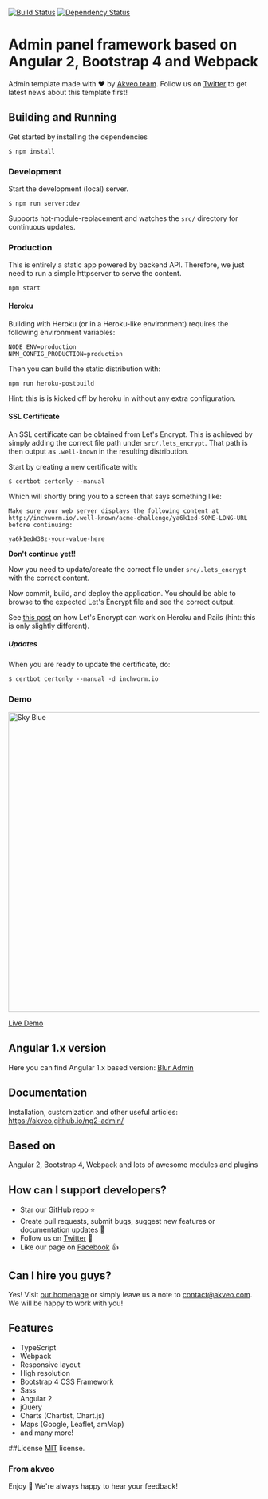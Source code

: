 [![Build Status](https://travis-ci.org/akveo/ng2-admin.svg?branch=master)](https://travis-ci.org/akveo/ng2-admin)
[![Dependency Status](https://david-dm.org/akveo/ng2-admin.svg)](https://david-dm.org/akveo/ng2-admin)

# Admin panel framework based on Angular 2, Bootstrap 4 and Webpack

Admin template made with :heart:  by [Akveo team](http://akveo.com/). Follow us on [Twitter](https://twitter.com/akveo_inc) to get latest news about this template first!

## Building and Running

Get started by installing the dependencies
```
$ npm install
```

### Development

Start the development (local) server.
```
$ npm run server:dev
```

Supports hot-module-replacement and watches the `src/` directory for continuous updates.

### Production

This is entirely a static app powered by backend API. Therefore, we just need to run a simple httpserver to serve the content.

```
npm start
```

#### Heroku

Building with Heroku (or in a Heroku-like environment) requires the following environment variables:

```
NODE_ENV=production
NPM_CONFIG_PRODUCTION=production
```

Then you can build the static distribution with:

```
npm run heroku-postbuild
```

Hint: this is is kicked off by heroku in without any extra configuration.

#### SSL Certificate

An SSL certificate can be obtained from Let's Encrypt. This is achieved by simply adding the correct file path under `src/.lets_encrypt`. That path is then output as `.well-known` in the resulting distribution.

Start by creating a new certificate with:
```
$ certbot certonly --manual
```

Which will shortly bring you to a screen that says something like:
```
Make sure your web server displays the following content at
http://inchworm.io/.well-known/acme-challenge/ya6k1ed-SOME-LONG-URL before continuing:

ya6k1edW38z-your-value-here
```
**Don't continue yet!!**

Now you need to update/create the correct file under `src/.lets_encrypt` with the correct content.

Now commit, build, and deploy the application. You should be able to browse to the expected Let's Encrypt file and see the correct output.

See [this post](http://collectiveidea.com/blog/archives/2016/01/12/lets-encrypt-with-a-rails-app-on-heroku/) on how Let's Encrypt can work on Heroku and Rails (hint: this is only slightly different).

##### Updates

When you are ready to update the certificate, do:

```
$ certbot certonly --manual -d inchworm.io
```

### Demo

<a target="_blank" href="http://akveo.com/ng2-admin/"><img src="http://i.imgur.com/QK9AzHj.jpg" width="600" alt="Sky Blue"/></a>

<a target="_blank" href="http://akveo.com/ng2-admin/">Live Demo</a>

## Angular 1.x version
Here you can find Angular 1.x based version: [Blur Admin](http://akveo.github.io/blur-admin/)
 
## Documentation
Installation, customization and other useful articles: https://akveo.github.io/ng2-admin/

## Based on
Angular 2, Bootstrap 4, Webpack and lots of awesome modules and plugins

## How can I support developers?
- Star our GitHub repo :star:
- Create pull requests, submit bugs, suggest new features or documentation updates :wrench:
- Follow us on [Twitter](https://twitter.com/akveo_inc) :feet:
- Like our page on [Facebook](https://www.facebook.com/akveo/) :thumbsup:

## Can I hire you guys?
Yes!  Visit [our homepage](http://akveo.com/) or simply leave us a note to [contact@akveo.com](mailto:contact@akveo.com). We will be happy to work with you!

## Features
* TypeScript
* Webpack
* Responsive layout
* High resolution
* Bootstrap 4 CSS Framework
* Sass
* Angular 2
* jQuery
* Charts (Chartist, Chart.js)
* Maps (Google, Leaflet, amMap)
* and many more!

##License
[MIT](LICENSE.txt) license.

### From akveo

Enjoy :metal:
We're always happy to hear your feedback!

